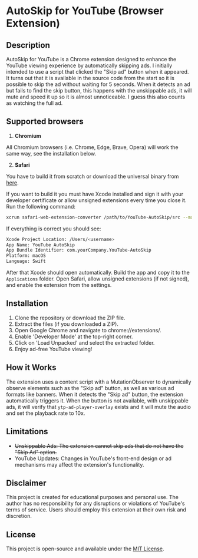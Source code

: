 # AutoSkip for YouTube (Browser Extension) 

## Description

AutoSkip for YouTube is a Chrome extension designed to enhance the YouTube viewing experience by automatically skipping ads. I initially intended to use a script that clicked the "Skip ad" button when it appeared. It turns out that it is available in the source code from the start so it is possible to skip the ad without waiting for 5 seconds. When it detects an ad but fails to find the skip button, this happens with the unskippable ads, it will mute and speed it up so it is almost unnoticeable. I guess this also counts as watching the full ad.

## Supported browsers

1. **Chromium**

All Chromium browsers (i.e. Chrome, Edge, Brave, Opera) will work the same way, see the installation below.

2. **Safari**

You have to build it from scratch or download the universal binary from [here](https://github.com/notarisj/YouTube-AutoSkip/releases/latest).

If you want to build it you must have Xcode installed and sign it with your developer certificate or allow unsigned extensions every time you close it. Run the following command:

```bash
xcrun safari-web-extension-converter /path/to/YouTube-AutoSkip/src --macos-only --app-name "YouTube AutoSkip"
```

If everything is correct you should see:

```bash
Xcode Project Location: /Users/<username>
App Name: YouTube AutoSkip
App Bundle Identifier: com.yourCompany.YouTube-AutoSkip
Platform: macOS
Language: Swift
```

After that Xcode should open automatically. Build the app and copy it to the `Applications` folder. Open Safari, allow unsigned extensions (if not signed), and enable the extension from the settings.

## Installation

1. Clone the repository or download the ZIP file.
2. Extract the files (if you downloaded a ZIP).
3. Open Google Chrome and navigate to chrome://extensions/.
4. Enable 'Developer Mode' at the top-right corner.
5. Click on 'Load Unpacked' and select the extracted folder.
6. Enjoy ad-free YouTube viewing!

## How it Works

The extension uses a content script with a MutationObserver to dynamically observe elements such as the "Skip ad" button, as well as various ad formats like banners. When it detects the "Skip ad" button, the extension automatically triggers it. When the button is not available, with unskippable ads, it will verify that `ytp-ad-player-overlay` exists and it will mute the audio and set the playback rate to 10x.

## Limitations

* ~~Unskippable Ads: The extension cannot skip ads that do not have the "Skip Ad" option.~~
* YouTube Updates: Changes in YouTube's front-end design or ad mechanisms may affect the extension's functionality.

## Disclaimer

This project is created for educational purposes and personal use. The author has no responsibility for any disruptions or violations of YouTube's terms of service. Users should employ this extension at their own risk and discretion.

## License
This project is open-source and available under the [MIT License](LICENSE).
